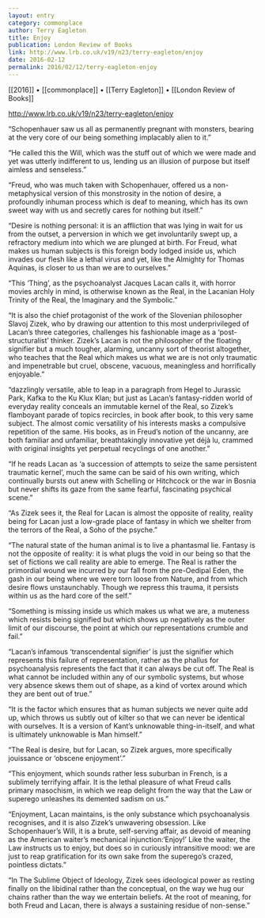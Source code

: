 ```yaml
---
layout: entry
category: commonplace
author: Terry Eagleton
title: Enjoy
publication: London Review of Books
link: http://www.lrb.co.uk/v19/n23/terry-eagleton/enjoy
date: 2016-02-12
permalink: 2016/02/12/terry-eagleton-enjoy
---
```


[[2016]] • [[commonplace]] • [[Terry Eagleton]] • [[London Review of Books]]

http://www.lrb.co.uk/v19/n23/terry-eagleton/enjoy

“Schopenhauer saw us all as permanently pregnant with monsters, bearing at the very core of our being something implacably alien to it.”

“He called this the Will, which was the stuff out of which we were made and yet was utterly indifferent to us, lending us an illusion of purpose but itself aimless and senseless.”

“Freud, who was much taken with Schopenhauer, offered us a non-metaphysical version of this monstrosity in the notion of desire, a profoundly inhuman process which is deaf to meaning, which has its own sweet way with us and secretly cares for nothing but itself.”

“Desire is nothing personal: it is an affliction that was lying in wait for us from the outset, a perversion in which we get involuntarily swept up, a refractory medium into which we are plunged at birth. For Freud, what makes us human subjects is this foreign body lodged inside us, which invades our flesh like a lethal virus and yet, like the Almighty for Thomas Aquinas, is closer to us than we are to ourselves.”

“This ‘Thing’, as the psychoanalyst Jacques Lacan calls it, with horror movies archly in mind, is otherwise known as the Real, in the Lacanian Holy Trinity of the Real, the Imaginary and the Symbolic.”

“It is also the chief protagonist of the work of the Slovenian philosopher Slavoj Zizek, who by drawing our attention to this most underprivileged of Lacan’s three categories, challenges his fashionable image as a ‘post-structuralist’ thinker. Zizek’s Lacan is not the philosopher of the floating signifier but a much tougher, alarming, uncanny sort of theorist altogether, who teaches that the Real which makes us what we are is not only traumatic and impenetrable but cruel, obscene, vacuous, meaningless and horrifically enjoyable.”

“dazzlingly versatile, able to leap in a paragraph from Hegel to Jurassic Park, Kafka to the Ku Klux Klan; but just as Lacan’s fantasy-ridden world of everyday reality conceals an immutable kernel of the Real, so Zizek’s flamboyant parade of topics recircles, in book after book, to this very same subject. The almost comic versatility of his interests masks a compulsive repetition of the same. His books, as in Freud’s notion of the uncanny, are both familiar and unfamiliar, breathtakingly innovative yet déjà lu, crammed with original insights yet perpetual recyclings of one another.”

“If he reads Lacan as ‘a succession of attempts to seize the same persistent traumatic kernel’, much the same can be said of his own writing, which continually bursts out anew with Schelling or Hitchcock or the war in Bosnia but never shifts its gaze from the same fearful, fascinating psychical scene.”

“As Zizek sees it, the Real for Lacan is almost the opposite of reality, reality being for Lacan just a low-grade place of fantasy in which we shelter from the terrors of the Real, a Soho of the psyche.”

“The natural state of the human animal is to live a phantasmal lie. Fantasy is not the opposite of reality: it is what plugs the void in our being so that the set of fictions we call reality are able to emerge. The Real is rather the primordial wound we incurred by our fall from the pre-Oedipal Eden, the gash in our being where we were torn loose from Nature, and from which desire flows unstaunchably. Though we repress this trauma, it persists within us as the hard core of the self.”

“Something is missing inside us which makes us what we are, a muteness which resists being signified but which shows up negatively as the outer limit of our discourse, the point at which our representations crumble and fail.”

“Lacan’s infamous ‘transcendental signifier’ is just the signifier which represents this failure of representation, rather as the phallus for psychoanalysis represents the fact that it can always be cut off. The Real is what cannot be included within any of our symbolic systems, but whose very absence skews them out of shape, as a kind of vortex around which they are bent out of true.”

“It is the factor which ensures that as human subjects we never quite add up, which throws us subtly out of kilter so that we can never be identical with ourselves. It is a version of Kant’s unknowable thing-in-itself, and what is ultimately unknowable is Man himself.”

“The Real is desire, but for Lacan, so Zizek argues, more specifically jouissance or ‘obscene enjoyment’.”

“This enjoyment, which sounds rather less suburban in French, is a sublimely terrifying affair. It is the lethal pleasure of what Freud calls primary masochism, in which we reap delight from the way that the Law or superego unleashes its demented sadism on us.”

“Enjoyment, Lacan maintains, is the only substance which psychoanalysis recognises, and it is also Zizek’s unwavering obsession. Like Schopenhauer’s Will, it is a brute, self-serving affair, as devoid of meaning as the American waiter’s mechanical injunction:‘Enjoy!’ Like the waiter, the Law instructs us to enjoy, but does so in curiously intransitive mood: we are just to reap gratification for its own sake from the superego’s crazed, pointless dictats.”

“In The Sublime Object of Ideology, Zizek sees ideological power as resting finally on the libidinal rather than the conceptual, on the way we hug our chains rather than the way we entertain beliefs. At the root of meaning, for both Freud and Lacan, there is always a sustaining residue of non-sense.”
